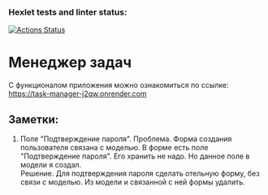### Hexlet tests and linter status:
[![Actions Status](https://github.com/TarakanovAndrey/python-project-52/actions/workflows/hexlet-check.yml/badge.svg)](https://github.com/TarakanovAndrey/python-project-52/actions)

# Менеджер задач  
С функционалом приложения можно ознакомиться по ссылке:  
https://task-manager-j2qw.onrender.com  

## Заметки:
1. Поле "Подтверждение пароля".
Проблема. Форма создания пользователя связана с моделью. В форме есть поле "Подтверждение пароля".
Его хранить не надо. Но данное поле в модели я создал.  
Решение. Для подтверждения пароля сделать отельную форму, без связи с моделью. Из модели и связанной с ней 
формы удалить.  
